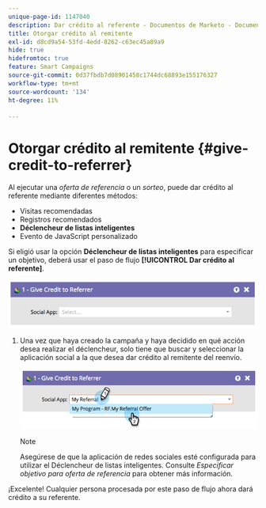 ```yaml
---
unique-page-id: 1147040
description: Dar crédito al referente - Documentos de Marketo - Documentación del producto
title: Otorgar crédito al remitente
exl-id: d8cd9a54-53fd-4edd-8262-c63ec45a89a9
hide: true
hidefromtoc: true
feature: Smart Campaigns
source-git-commit: 0d37fbdb7d08901458c1744dc68893e155176327
workflow-type: tm+mt
source-wordcount: '134'
ht-degree: 11%

---
```


# Otorgar crédito al remitente {#give-credit-to-referrer}

Al ejecutar una _oferta de referencia_ o un _sorteo_, puede dar crédito al referente mediante diferentes métodos:

* Visitas recomendadas
* Registros recomendados
* **Déclencheur de listas inteligentes**
* Evento de JavaScript personalizado

Si eligió usar la opción **Déclencheur de listas inteligentes** para especificar un objetivo, deberá usar el paso de flujo **[!UICONTROL Dar crédito al referente]**.

![](assets/give-credit-to-referrer-1.png)

1. Una vez que haya creado la campaña y haya decidido en qué acción desea realizar el déclencheur, solo tiene que buscar y seleccionar la aplicación social a la que desea dar crédito al remitente del reenvío.

   ![](assets/give-credit-to-referrer-2.png)

   >[!NOTE]
   >
   >Asegúrese de que la aplicación de redes sociales esté configurada para utilizar el Déclencheur de listas inteligentes. Consulte _Especificar objetivo para oferta de referencia_ para obtener más información.

¡Excelente! Cualquier persona procesada por este paso de flujo ahora dará crédito a su referente.
